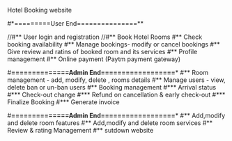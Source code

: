  Hotel Booking website 

#*=========User End===============**

//#** User login and registration
//#** Book Hotel Rooms
#** Check booking availability 
#** Manage bookings- modify or cancel bookings
#** Give review and ratins of booked room and its services
#** Profile management 
#** Online payment (Paytm payment gateway)


#**==============Admin End==================***
#** Room management - add, modify, delete , rooms details
#** Manage users - view, delete ban or un-ban users
#** Booking management 
   #*** Arrival status
   #*** Check-out change
   #*** Refund on cancellation & early check-out 
   #*** Finalize Booking
   #*** Generate invoice


#**==============Admin End==================***
#** Add,modify and delete room features
#** Add,modify and delete room services
#** Review & rating Management 
#** sutdown website
